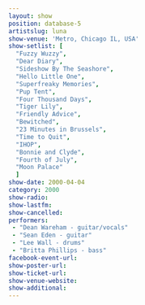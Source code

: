 ```yaml
---
layout: show
position: database-5
artistslug: luna
show-venue: 'Metro, Chicago IL, USA'
show-setlist: [
  "Fuzzy Wuzzy",
  "Dear Diary",
  "Sideshow By The Seashore",
  "Hello Little One",
  "Superfreaky Memories",
  "Pup Tent",
  "Four Thousand Days",
  "Tiger Lily",
  "Friendly Advice",
  "Bewitched",
  "23 Minutes in Brussels",
  "Time to Quit",
  "IHOP",
  "Bonnie and Clyde",
  "Fourth of July",
  "Moon Palace"
  ]
show-date: 2000-04-04
category: 2000
show-radio: 
show-lastfm: 
show-cancelled: 
performers: 
 - "Dean Wareham - guitar/vocals"
 - "Sean Eden - guitar"
 - "Lee Wall - drums"
 - "Britta Phillips - bass"
facebook-event-url: 
show-poster-url: 
show-ticket-url: 
show-venue-website: 
show-additional: 
---
```


